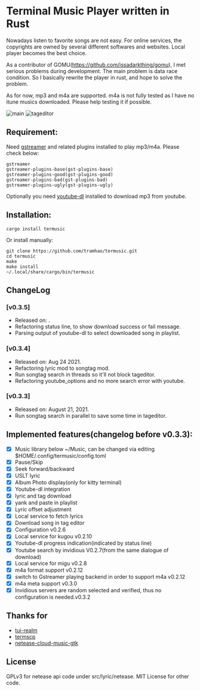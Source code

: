 # Terminal Music Player written in Rust

Nowadays listen to favorite songs are not easy. For online services, the copyrights
are owned by several different softwares and websites. Local player becomes the best choice.

As a contributor of GOMU(https://github.com/issadarkthing/gomu), I met serious problems during 
development. The main problem is data race condition. So I basically rewrite the player in rust, 
and hope to solve the problem.

As for now, mp3 and m4a are supported. m4a is not fully tested as I have no itune musics downloaded.
Please help testing it if possible.

![main](https://github.com/tramhao/termusic/blob/master/screenshots/main.png?raw=true)
![tageditor](https://github.com/tramhao/termusic/blob/master/screenshots/tageditor.png?raw=true)

## Requirement:
Need [gstreamer](https://gstreamer.freedesktop.org/documentation/installing/on-linux.html?gi-language=c) and related plugins installed to play mp3/m4a. Please check below:
```
gstreamer
gstreamer-plugins-base(gst-plugins-base)
gstreamer-plugins-good(gst-plugins-good)
gstreamer-plugins-bad(gst-plugins-bad)
gstreamer-plugins-ugly(gst-plugins-ugly)
```
Optionally you need [youtube-dl](https://ytdl-org.github.io/youtube-dl/download.html) installed to download mp3 from youtube.

## Installation:
```
cargo install termusic
```
Or install manually:
```
git clone https://github.com/tramhao/termusic.git
cd termusic
make
make install
~/.local/share/cargo/bin/termusic
```

## ChangeLog

### [v0.3.5] 
- Released on: .
- Refactoring status line, to show download success or fail message.
- Parsing output of youtube-dl to select downloaded song in playlist.

### [v0.3.4] 
- Released on: Aug 24 2021. 
- Refactoring lyric mod to songtag mod.
- Run songtag search in threads so it'll not block tageditor.
- Refactoring youtube_options and no more search error with youtube.

### [v0.3.3] 
- Released on: August 21, 2021.
- Run songtag search in parallel to save some time in tageditor.

## Implemented features(changelog before v0.3.3):
- [x] Music library below ~/Music, can be changed via editing $HOME/.config/termusic/config.toml
- [x] Pause/Skip
- [x] Seek forward/backward
- [x] USLT lyric
- [x] Album Photo display(only for kitty terminal)
- [x] Youtube-dl integration
- [x] lyric and tag download
- [x] yank and paste in playlist
- [x] Lyric offset adjustment 
- [x] Local service to fetch lyrics
- [x] Download song in tag editor
- [x] Configuration v0.2.6
- [x] Local service for kugou v0.2.10
- [x] Youtube-dl progress indication(indicated by status line)
- [x] Youtube search by invidious V0.2.7(from the same dialogue of download)
- [x] Local service for migu v0.2.8
- [x] m4a format support v0.2.12
- [x] switch to Gstreamer playing backend in order to support m4a v0.2.12
- [x] m4a meta support v0.3.0
- [x] Invidious servers are random selected and verified, thus no configuration is needed.v0.3.2

## Thanks for
- [tui-realm](https://github.com/veeso/tui-realm) 
- [termscp](https://github.com/veeso/termscp)
- [netease-cloud-music-gtk](https://github.com/gmg137/netease-cloud-music-gtk)

## License
GPLv3 for netease api code under src/lyric/netease.
MIT License for other code.
